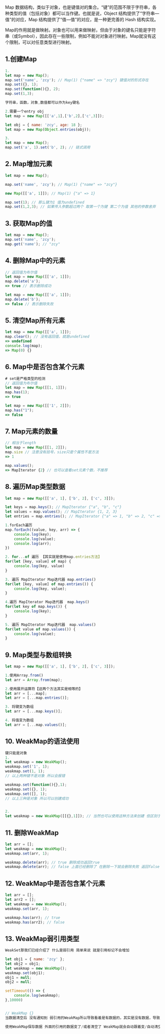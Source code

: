 Map 数据结构，类似于对象，也是键值对的集合。“键”的范围不限于字符串，各种类型的值（包括对象）都可以当作键。也就是说，Object 结构提供了“字符串—值”的对应，Map 结构提供了“值—值”的对应，是一种更完善的 Hash 结构实现。

Map的作用就是做映射。对象也可以用来做映射，但由于对象的键名只能是字符串（或Symbol），因此存在一些限制，例如不能对对象进行映射。Map就没有这个限制，可以对任意类型进行映射。

## 1.创建Map

```js
1.
let map = new Map();
map.set('name', 'zcy'); // Map(1) {"name" => "zcy"} 键值对的形式存在
map.set({}, 1);
map.set(function(){}, 2);
map.set(1,3);

字符串，函数，对象,数值都可以作为key键名

2.需要一个entry obj
let map = new Map([['a',1],['b',2],['c',3]]);

let obj = { name: 'zcy', age: 18 };
let map = new Map(Object.entries(obj));

3. 
let map = new Map();
map.set('a', 1).set('b', 2); // 链式调用
```



## 2. Map增加元素

```js
let map = new Map();

map.set('name', 'zcy'); // Map(1) {"name" => "zcy"}

new Map([['a', 1]]); // Map(1) {"a" => 1}

map.set(1); // 那么键为1 值为undefined
map.set(1,2,3); // 如果传入参数超过两个 取第一个为键 第二个为值 其他的参数舍弃
```



## 3. 获取Map的值

```js
let map = new Map();
map.set('name', 'zcy');
map.get('name'); // "zcy"
```



## 4. 删除Map中的元素

```js
// 返回值为布尔值
let map = new Map([['a', 1]]);
map.delete('a');
=> true // 表示删除成功

let map = new Map([['a', 1]]);
map.delete('b');
=> false // 表示删除失败
```



## 5. 清空Map所有元素

```js
let map = new Map([['a', 1]]);
map.clear(); // 没有返回值，就是undefined
=> undefined
console.log(map);
=> Map(0) {}
```



## 6. Map中是否包含某个元素

```js
# set是严格类型的检测
// 返回值为布尔值
let map = new Map([[1, 1]]);
map.has(1);
=> true

let map = new Map([['1', 2]]);
map.has("1");
=> false
```



## 7. Map元素的数量

```js
// 相当于length
let map = new Map([[1, 2]]);
map.size // 注意没有括号，size只是个属性不是方法
=> 1

map.values();
=> MapIterator {2} // 也可以查看set元素个数，不推荐
```



## 8. 遍历Map类型数据

```js
let map = new Map([['a', 1], ['b', 2], ['c', 3]]);

let keys = map.keys(); // MapIterator {"a", "b", "c"}
let values = map.values(); // MapIterator {1, 2, 3}
let entries = map.entries(); // MapIterator {"a" => 1, "b" => 2, "c" => 3}

1.forEach遍历
map.forEach((value, key, arr) => {
    console.log(key);
    console.log(value);
    console.log(arr);
})

2. for...of 遍历 【其实就是使用map.entries方法】
for(let [key, value] of map) {
    console.log(key, value)
}

3. 遍历 MapIterator Map迭代器 map.entries()
for(let [key, value] of map.entries()) {
    console.log(key, value);
}

4.遍历 MapIterator Map迭代器  map.keys()
for(let key of map.keys()) {
    console.log(key);
}

5. 遍历 MapIterator Map迭代器  map.values()
for(let value of map.values()) {
    console.log(value);
}
```



## 9. Map类型与数组转换

```js
let map = new Map([['a', 1], ['b', 2], ['c', 3]]);

1.使用Array.from()
let arr = Array.from(map);

2.使用展开运算符【这两个方法其实是相等的】
let arr = [...map];
let arr = [...map.entries()];

3. 将键变为数组
let arr = [...map.keys()];

4. 将值变为数组
let arr = [...map.values()];
```



## 10.  WeakMap的语法使用

```js
键只能是对象
1.
let weakmap = new WeakMap();
weakmap.set('1', 1);
weakmap.set(1, 1);
// 以上两种键不是对象 所以会报错

weakmap.set(function(){},1);
weakmap.set({}, 1);
weakmap.set([], 1);
// 以上三种是对象 所以可以创建成功


2.
let weakmap = new WeakMap([[{},1]]); // 当然也可以使用这种方法来创建 但区别于map，是键必须为对象
```



## 11. 删除WeakMap

```js
let arr = [];
let weakmap = new WeakMap();
weakmap.set(arr, 1);

weakmap.delete(arr); // true 删除成功返回true
weakmap.delete(arr); // false 上面已经删除了 在删除一下就会删除失败 返回false
```



## 12. WeakMap中是否包含某个元素

```js
let arr = [];
let arr2 = [];
let weakmap = new WeakMap();
weakmap.set(arr, 1);

weakmap.has(arr); // true
weakmap.has(arr2); // false
```



## 13. WeakMap弱引用类型

```js
WeakSet那我们已经介绍了 什么是弱引用 简单来说 就是引用标记不会增加

let obj1 = { name: 'zcy' };
let obj2 = obj1;
let weakmap = new WeakMap();
weakmap.set(obj1);
obj1 = null;
obj2 = null; 

setTimeout(() => {
    console.log(weakmap);
},10000)


// WeakMap {}
当数据清空后 没有通知到 弱引用的WeakMap所以导致看着是有数据的，其实是没有数据，导致数据不准确，所以弱引用不能使用keys,values,entries,for...of, size等

使用WeakMap保存数据 外面的引用的数据变了/或者清空了 WeakMap就会自动跟着变/自动清空数据 并且我们不需要手动清空
```